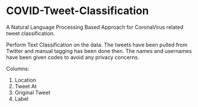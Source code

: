 # COVID-Tweet-Classification

A Natural Language Processing Based Approach for CoronaVirus related tweet classification. 

Perform Text Classification on the data. The tweets have been pulled from Twitter and manual tagging has been done then. The names and usernames have been given codes to avoid any privacy concerns.

Columns:

1) Location
2) Tweet At
3) Original Tweet
4) Label
